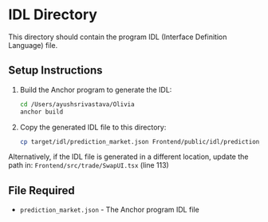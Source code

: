 # IDL Directory

This directory should contain the program IDL (Interface Definition Language) file.

## Setup Instructions

1. Build the Anchor program to generate the IDL:
   ```bash
   cd /Users/ayushsrivastava/Olivia
   anchor build
   ```

2. Copy the generated IDL file to this directory:
   ```bash
   cp target/idl/prediction_market.json Frontend/public/idl/prediction_market.json
   ```

Alternatively, if the IDL file is generated in a different location, update the path in:
`Frontend/src/trade/SwapUI.tsx` (line 113)

## File Required
- `prediction_market.json` - The Anchor program IDL file

